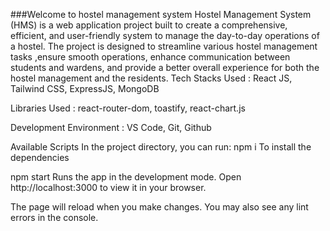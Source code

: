 ###Welcome to hostel management system
Hostel Management System (HMS) is a web application project built to create a comprehensive, efficient, and user-friendly system to manage the day-to-day operations of a hostel. The project is designed to streamline various hostel management tasks ,ensure smooth operations, enhance communication between students and wardens, and provide a better overall experience for both the hostel management and the residents.
Tech Stacks Used :
React JS, Tailwind CSS, ExpressJS, MongoDB

Libraries Used :
react-router-dom, toastify, react-chart.js

Development Environment :
VS Code, Git, Github

Available Scripts
In the project directory, you can run:
npm i
To install the dependencies

npm start
Runs the app in the development mode.
Open http://localhost:3000 to view it in your browser.

The page will reload when you make changes.
You may also see any lint errors in the console.

